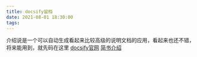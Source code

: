 ```yaml
---
title: docsify留档
date: 2021-08-01 18:30:00
tags: 
---
```

介绍说是一个可以自动生成看起来比较高级的说明文档的应用，看起来也还不错，将来能用到，就先码在这里
[docsify官网](https://docsify.js.org/#/)
[简书介绍](https://www.jianshu.com/p/4883e95aa903)
